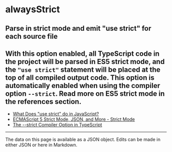 <!-- Important! Do not modify comment blocks. They are necessary for the transformer to work properly -->

<!-- title -->
# alwaysStrict

<!-- shortDescription -->
Parse in strict mode and emit "use strict" for each source file
---

<!-- extendedDescription -->
With this option enabled, all TypeScript code in the project will be parsed in ES5 strict mode, and the `"use strict"` statement will be placed at the top of all compiled output code. This option is automatically enabled when using the compiler option `--strict`. Read more on ES5 strict mode in the references section.
---

<!-- references -->
- [What Does "use strict" do in JavaScript?](https://stackoverflow.com/questions/1335851/what-does-use-strict-do-in-javascript-and-what-is-the-reasoning-behind-it)
- [ECMAScript 5 Strict Mode, JSON, and More - Strict Mode](https://johnresig.com/blog/ecmascript-5-strict-mode-json-and-more/)
- [The --strict Compiler Option in TypeScript](https://mariusschulz.com/blog/the-strict-compiler-option-in-typescript)
---

<!-- footer -->
The data on this page is available as a JSON object. Edits can be made in either JSON or here in Markdown.
